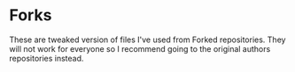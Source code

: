 # Forks
These are tweaked version of files I've used from Forked repositories.  They will not work for everyone so I recommend going to the original authors repositories instead.
